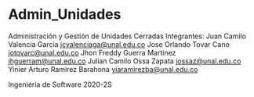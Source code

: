# Admin_Unidades
Administración y Gestión de Unidades Cerradas
Integrantes:
Juan Camilo Valencia Garcia <jcvalenciaga@unal.edu.co>
Jose Orlando Tovar Cano <jotovarc@unal.edu.co>
Jhon Freddy Guerra Martinez <jhguerram@unal.edu.co>
Julian Camilo Ossa Zapata <jossaz@unal.edu.co>
Yinier Arturo Ramirez Barahona <yiaramirezba@unal.edu.co>

Ingeniería de Software 
2020-2S
